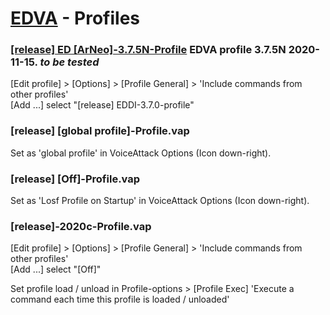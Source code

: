 # [EDVA](../../../EDVA) - Profiles

### [[release] ED [ArNeo]-3.7.5N-Profile](https://github.com/ArNeo-VR/EDVA/tree/master/Profiles) EDVA profile 3.7.5N 2020-11-15. *to be tested*  
[Edit profile] > [Options] > [Profile General] > 'Include commands from other profiles'  
[Add ...] select "[release] EDDI-3.7.0-profile"  

### [release] [global profile]-Profile.vap
Set as 'global profile' in VoiceAttack Options (Icon down-right).  

### [release] [Off]-Profile.vap
Set as 'Losf Profile on Startup' in VoiceAttack Options (Icon down-right).  

### [release]-2020c-Profile.vap
[Edit profile] > [Options] > [Profile General] > 'Include commands from other profiles'  
[Add ...] select "[Off]"   
  
Set profile load / unload in Profile-options > [Profile Exec] 'Execute a command each time this profile is loaded / unloaded'  
